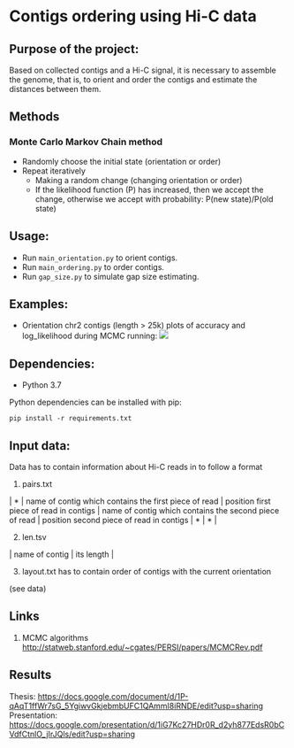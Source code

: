 # Contigs ordering using Hi-C data

## Purpose of the project:
Based on collected contigs and a Hi-C signal, it is necessary to assemble the genome, that is, to orient and order the contigs and estimate the distances between them.

## Methods
### Monte Carlo Markov Chain method
* Randomly choose the initial state (orientation or order)
* Repeat iteratively
    * Making a random change (changing orientation or order)
    * If the likelihood function (P) has increased, then we accept the change, otherwise we accept with probability: P(new state)/P(old state)

## Usage:
* Run `main_orientation.py` to orient contigs.
* Run `main_ordering.py` to order contigs.
* Run `gap_size.py` to simulate gap size estimating.


## Examples:
* Orientation chr2 contigs (length > 25k) plots of accuracy and log_likelihood during MCMC running:
![](https://github.com/sashapff/mcmc-scaffolding/blob/main/plots/chr2.png)


## Dependencies:
* Python 3.7

Python dependencies can be installed with pip:
 
 `
 pip install -r requirements.txt
 `

## Input data:
Data has to contain information about Hi-C reads in to follow a format

1) pairs.txt

| * | name of contig which contains the first piece of read | position first piece of read in contigs | name of contig which contains the second piece of read | position second  piece of read in contigs | * | * |

2) len.tsv

| name of contig | its length |

3) layout.txt has to contain order of contigs with the current orientation

(see data)

## Links 
1. MCMC algorithms
http://statweb.stanford.edu/~cgates/PERSI/papers/MCMCRev.pdf

## Results
Thesis: https://docs.google.com/document/d/1P-qAqT1ffWr7sG_5YgiwvGkjebmbUFC1QAmmI8iRNDE/edit?usp=sharing
Presentation: https://docs.google.com/presentation/d/1iG7Kc27HDr0R_d2yh877EdsR0bCVdfCtnlO_jIrJQls/edit?usp=sharing

